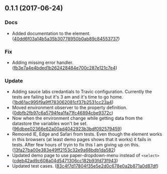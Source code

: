 <a name="0.1.1"></a>
## 0.1.1 (2017-06-24)


### Docs

* Added documentation to the element. ([40dd6f03a14b5a35b30778950b0ab89c84553737](https://github.com/advanced-rest-client/variables-manager/commit/40dd6f03a14b5a35b30778950b0ab89c84553737))

### Fix

* Adding missing error handler. ([fb3e7a4e4bded1b262428484e700c287e121c7e4](https://github.com/advanced-rest-client/variables-manager/commit/fb3e7a4e4bded1b262428484e700c287e121c7e4))

### Update

* Adding sauce labs credantials to Travic configuration. Currently the tests are failing but it's 3 am and it's time to go home. ([1bd61ac995f9a9ff783062081cf37b2531cc23a4](https://github.com/advanced-rest-client/variables-manager/commit/1bd61ac995f9a9ff783062081cf37b2531cc23a4))
* Moved environment observer to the property definition. ([0dbfb2fb97c6a5794fea1fa71fc46894cbe9372c](https://github.com/advanced-rest-client/variables-manager/commit/0dbfb2fb97c6a5794fea1fa71fc46894cbe9372c))
* Now when the environment change while getting data from the datastore the variables won't be set. ([96dbee02366e62a00ad4042923b3bdf092579459](https://github.com/advanced-rest-client/variables-manager/commit/96dbee02366e62a00ad4042923b3bdf092579459))
* Removed IE, Edge and Safari from tests. Even though the element works in this browsers (at least demo pages shows that it works) it fails in tests. After few hours of tryin to fix this I am giving up on this. ([13fa27ba00e383e49ff2153c32e9a68bdb1da582](https://github.com/advanced-rest-client/variables-manager/commit/13fa27ba00e383e49ff2153c32e9a68bdb1da582))
* Updated demo page to use paper-dropdown-menu instead of `<select>` ([cdeb42ad9c608a04d5471306cc182b93fd73f943](https://github.com/advanced-rest-client/variables-manager/commit/cdeb42ad9c608a04d5471306cc182b93fd73f943))
* Updated test cases. ([83c4f7d17804f35e5e2d0c678e0a2b871a0d87df](https://github.com/advanced-rest-client/variables-manager/commit/83c4f7d17804f35e5e2d0c678e0a2b871a0d87df))



